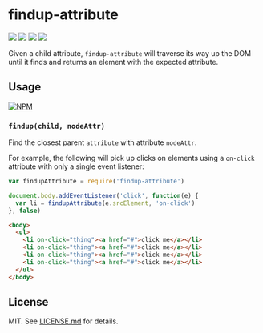 # findup-attribute
![](http://img.shields.io/badge/stability-stable-orange.svg?style=flat)
![](http://img.shields.io/npm/v/findup-attribute.svg?style=flat)
![](http://img.shields.io/npm/dm/findup-attribute.svg?style=flat)
![](http://img.shields.io/npm/l/findup-attribute.svg?style=flat)

Given a child attribute, `findup-attribute` will traverse its way up the DOM
until it finds and returns an element with the expected attribute.

## Usage

[![NPM](https://nodei.co/npm/findup-attribute.png)](https://nodei.co/npm/findup-attribute/)

### `findup(child, nodeAttr)`

Find the closest parent `attribute` with attribute `nodeAttr`.

For example, the following will pick up clicks on elements using a
`on-click` attribute with only a single event listener:

``` javascript
var findupAttribute = require('findup-attribute')

document.body.addEventListener('click', function(e) {
  var li = findupAttribute(e.srcElement, 'on-click')
}, false)
```

``` html
<body>
  <ul>
    <li on-click="thing"><a href="#">click me</a></li>
    <li on-click="thing"><a href="#">click me</a></li>
    <li on-click="thing"><a href="#">click me</a></li>
    <li on-click="thing"><a href="#">click me</a></li>
  </ul>
</body>
```

## License

MIT. See [LICENSE.md](http://github.com/hughsk/findup-attribute/blob/master/LICENSE.md) for details.
